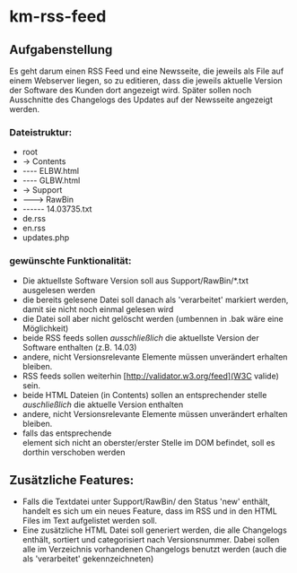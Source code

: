 km-rss-feed
===========

## Aufgabenstellung
Es geht darum einen RSS Feed und eine Newsseite, die jeweils als File auf einem Webserver liegen, so zu editieren, dass die jeweils aktuelle Version der Software des Kunden dort angezeigt wird. Später sollen noch Ausschnitte des Changelogs des Updates auf der Newsseite angezeigt werden.

### Dateistruktur:
- root
- -> Contents
- ---- ELBW.html
- ---- GLBW.html
- -> Support
- ---> RawBin
- ------ 14.03735.txt
- de.rss
- en.rss
- updates.php

### gewünschte Funktionalität:
- Die aktuellste Software Version soll aus Support/RawBin/*.txt ausgelesen werden
- die bereits gelesene Datei soll danach als 'verarbeitet' markiert werden, damit sie nicht noch einmal gelesen wird 
- die Datei soll aber nicht gelöscht werden (umbennen in .bak wäre eine Möglichkeit)
- beide RSS feeds sollen *ausschließlich* die aktuellste Version der Software enthalten (z.B. 14.03)
- andere, nicht Versionsrelevante Elemente müssen unverändert erhalten bleiben.
- RSS feeds sollen weiterhin [http://validator.w3.org/feed](W3C valide) sein.
- beide HTML Dateien (in Contents) sollen an entsprechender stelle *auschließlich* die aktuelle Version enthalten
- andere, nicht Versionsrelevante Elemente müssen unverändert erhalten bleiben.
- falls das entsprechende <article> element sich nicht an oberster/erster Stelle im DOM befindet, soll es dorthin verschoben werden

## Zusätzliche Features:
- Falls die Textdatei unter Support/RawBin/ den Status 'new' enthält, handelt es sich um ein neues Feature, dass im RSS und in den HTML Files im Text aufgelistet werden soll.
- Eine zusätzliche HTML Datei soll generiert werden, die alle Changelogs enthält, sortiert und categorisiert nach Versionsnummer. Dabei sollen alle im Verzeichnis vorhandenen Changelogs benutzt werden (auch die als 'verarbeitet' gekennzeichneten)
